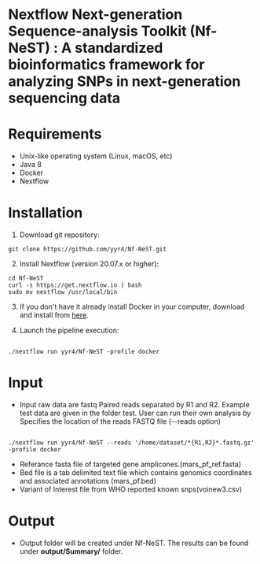 # Nextflow Next-generation Sequence-analysis Toolkit (Nf-NeST) : A standardized bioinformatics framework for analyzing SNPs in next-generation sequencing data


# Requirements
- Unix-like operating system (Linux, macOS, etc)
- Java 8
- Docker
- Nextflow

# Installation

1. Download git repository:

```
git clone https://github.com/yyr4/Nf-NeST.git

```
2. Install Nextflow (version 20.07.x or higher):

```
cd Nf-NeST
curl -s https://get.nextflow.io | bash
sudo mv nextflow /usr/local/bin

```
3. If you don't have it already install Docker in your computer, download and install from [here](https://docs.docker.com/).  

4. Launch the pipeline execution:

```

./nextflow run yyr4/Nf-NeST -profile docker

```

# Input

- Input raw data are fastq Paired reads separated by R1 and R2. Example test data are given in the folder test. User can run their own analysis by Specifies the location of the  reads FASTQ file (--reads option)

```

./nextflow run yyr4/Nf-NeST --reads '/home/dataset/*{R1,R2}*.fastq.gz' -profile docker

```
- Referance fasta file of targeted gene amplicones.(mars_pf_ref.fasta)
- Bed file is a tab delimited text file which contains genomics coordinates and associated annotations (mars_pf.bed)
- Variant of Interest file from WHO reported known snps(voinew3.csv)


# Output

- Output folder will be created under Nf-NeST. The results can be found under **output/Summary/** folder. 
